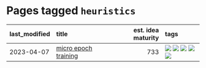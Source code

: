 # Pages tagged `heuristics`

|last_modified|title|est. idea maturity|tags
|:---|:---|---:|:---|
|2023-04-07|[micro epoch training](../micro-epoch.md)|733|[![](https://img.shields.io/badge/tag-augmentation-ea4c14)](../tags/augmentation.md) [![](https://img.shields.io/badge/tag-dataset-95bed6)](../tags/dataset.md) [![](https://img.shields.io/badge/tag-heuristics-81aec0)](../tags/heuristics.md) [![](https://img.shields.io/badge/tag-tooling-1743a)](../tags/tooling.md) [![](https://img.shields.io/badge/tag-training-e6ab9)](../tags/training.md)|